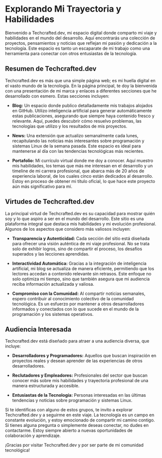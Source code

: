 # Explorando Mi Trayectoria y Habilidades

Bienvenido a Techcrafted.dev, mi espacio digital donde comparto mi viaje y habilidades en el mundo del desarrollo. Aquí encontrarás una colección de proyectos, pensamientos y noticias que reflejan mi pasión y dedicación a la tecnología. Este espacio es tanto un escaparate de mi trabajo como una herramienta para conectar con otros entusiastas de la tecnología.

## Resumen de Techcrafted.dev

Techcrafted.dev es más que una simple página web; es mi huella digital en el vasto mundo de la tecnología. En la página principal, te doy la bienvenida con una presentación de mi marca y enlaces a diferentes secciones que he desarrollado con esmero. Estas secciones incluyen:

- **Blog:** Un espacio donde publico detalladamente mis trabajos alojados en GitHub. Utilizo inteligencia artificial para generar automáticamente estas publicaciones, asegurando que siempre haya contenido fresco y relevante. Aquí, puedes descubrir cómo resuelvo problemas, las tecnologías que utilizo y los resultados de mis proyectos.
  
- **News:** Una extensión que actualizo semanalmente cada lunes, recapitulando las noticias más interesantes sobre programación y sistemas Linux de la semana pasada. Este espacio es ideal para mantenerse al día con las tendencias tecnológicas más recientes.

- **Portafolio:** Mi currículo virtual donde me doy a conocer. Aquí muestro mis habilidades, los temas que más me interesan en el desarrollo y un timeline de mi carrera profesional, que abarca más de 20 años de experiencia laboral, de los cuales cinco están dedicados al desarrollo. Estoy en proceso de obtener mi título oficial, lo que hace este proyecto aún más significativo para mí.

## Virtudes de Techcrafted.dev

La principal virtud de Techcrafted.dev es su capacidad para mostrar quién soy y lo que aspiro a ser en el mundo del desarrollo. Este sitio es una plataforma integral que destaca mis habilidades y mi evolución profesional. Algunos de los aspectos que considero más valiosos incluyen:

- **Transparencia y Autenticidad:** Cada sección del sitio está diseñada para ofrecer una visión auténtica de mi viaje profesional. No se trata solo de exhibir logros, sino de compartir el proceso, los desafíos superados y las lecciones aprendidas.

- **Interactividad Automática:** Gracias a la integración de inteligencia artificial, mi blog se actualiza de manera eficiente, permitiendo que los lectores accedan a contenido relevante sin retrasos. Este enfoque no solo optimiza mi tiempo, sino que también asegura que mi audiencia reciba información actualizada y valiosa.

- **Compromiso con la Comunidad:** Al compartir noticias semanales, espero contribuir al conocimiento colectivo de la comunidad tecnológica. Es un esfuerzo por mantener a otros desarrolladores informados y conectados con lo que sucede en el mundo de la programación y los sistemas operativos.

## Audiencia Interesada

Techcrafted.dev está diseñado para atraer a una audiencia diversa, que incluye:

- **Desarrolladores y Programadores:** Aquellos que buscan inspiración en proyectos reales y desean aprender de las experiencias de otros desarrolladores.

- **Reclutadores y Empleadores:** Profesionales del sector que buscan conocer más sobre mis habilidades y trayectoria profesional de una manera estructurada y accesible.

- **Entusiastas de la Tecnología:** Personas interesadas en las últimas tendencias y noticias sobre programación y sistemas Linux.

Si te identificas con alguno de estos grupos, te invito a explorar Techcrafted.dev y a seguirme en este viaje. La tecnología es un campo en constante evolución, y estoy emocionado de compartir mi camino contigo. Si tienes alguna pregunta o simplemente deseas conectar, no dudes en contactarme. Estoy siempre abierto a nuevas oportunidades de colaboración y aprendizaje.

¡Gracias por visitar Techcrafted.dev y por ser parte de mi comunidad tecnológica!
